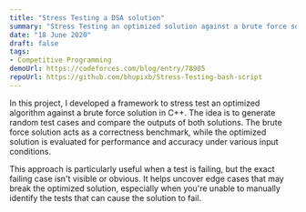 ```yaml
---
title: "Stress Testing a DSA solution"
summary: "Stress Testing an optimized solution against a brute force solution in C++, Competitive Programming."
date: "18 June 2020"
draft: false
tags:
- Competitive Programming
demoUrl: https://codeforces.com/blog/entry/78985
repoUrl: https://github.com/bhupixb/Stress-Testing-bash-script
---
```


In this project, I developed a framework to stress test an optimized algorithm against a brute force solution in C++. The idea is to generate random test cases and compare the outputs of both solutions. The brute force solution acts as a correctness benchmark, while the optimized solution is evaluated for performance and accuracy under various input conditions.

This approach is particularly useful when a test is failing, but the exact failing case isn't visible or obvious. It helps uncover edge cases that may break the optimized solution, especially when you're unable to manually identify the tests that can cause the solution to fail.






